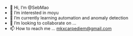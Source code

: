 - 👋 Hi, I’m @SebMao
- 👀 I’m interested in moyu
- 🌱 I’m currently learning automation and anomaly detection 
- 💞️ I’m looking to collaborate on ...
- 📫 How to reach me ...   mkxcarpediem@gmail.com

<!---
SebMao/SebMao is a ✨ special ✨ repository because its `README.md` (this file) appears on your GitHub profile.
You can click the Preview link to take a look at your changes.
--->
